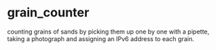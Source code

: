 # grain_counter

counting grains of sands by picking them up one by one with a pipette, taking a photograph and assigning an IPv6 address to each grain.
